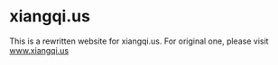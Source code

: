 # xiangqi.us
This is a rewritten website for xiangqi.us. For original one, please
visit www.xiangqi.us
